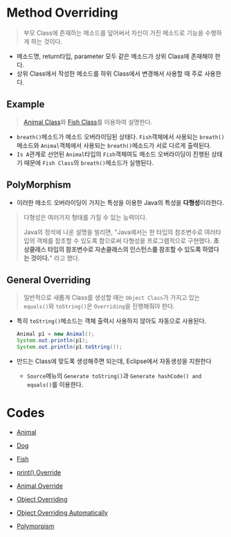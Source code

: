 # Method Overriding

> 부모 Class에 존재하는 메소드를 덮어써서 자신이 가진 메소드로 기능을 수행하게 하는 것이다.

* 메소드명, return타입, parameter 모두 같은 메소드가 상위 Class에 존재해야 한다.
* 상위 Class에서 작성한 메소드를 하위 Class에서 변경해서 사용할 때 주로 사용한다.

## Example

>  [Animal Class](https://github.com/TunaHG/Java_Programming/blob/master/src/Day07/Animal.java)와 [Fish Class](https://github.com/TunaHG/Java_Programming/blob/master/src/Day07/Fish.java)를 이용하여 설명한다.

* `breath()`메소드가 메소드 오버라이딩된 상태다.
  `Fish`객체에서 사용되는 `breath()`메소드와 `Animal`객체에서 사용되는 `breath()`메소드가 서로 다르게 출력된다.
* `Is A`관계로 선언된 `Animal`타입의 `Fish`객체여도 메소드 오버라이딩이 진행된 상태기 때문에 `Fish Class`의 `breath()`메소드가 실행된다.

## PolyMorphism

* 이러한 메소드 오버라이딩이 가지는 특성을 이용한 Java의 특성을 **다형성**이라한다.

> 다형성은 여러가지 형태를 가질 수 있는 능력이다.
>
> Java의 정석에 나온 설명을 빌리면,
> "Java에서는 한 타입의 참조변수로 여러타입의 객체를 참조할 수 있도록 함으로써 다형성을 프로그램적으로 구현했다. **조상클래스 타입의 참조변수로 자손클래스의 인스턴스를 참조할 수 있도록 하였다는 것이다.**" 라고 했다.

## General Overriding

> 일반적으로 새롭게 Class를 생성할 때는 `Object Class`가 가지고 있는 `equals()`와 `toString()`은 `Overriding`을 진행해줘야 한다.

* 특히 `toString()`메소드는 객체 출력시 사용하지 않아도 자동으로 사용된다.

  ```java
  Animal p1 = new Animal();
  System.out.println(p1);
  System.out.println(p1.toString());
  ```

* 만드는 Class에 맞도록 생성해주면 되는데, Eclipse에서 자동생성을 지원한다
  
  * `Source`메뉴의 `Generate toString()`과 `Generate hashCode() and equals()`를 이용한다.

# Codes

* [Animal](https://github.com/TunaHG/Java_Programming/blob/master/src/Day07/Animal.java)

* [Dog](https://github.com/TunaHG/Java_Programming/blob/master/src/Day07/Dog.java)
* [Fish](https://github.com/TunaHG/Java_Programming/blob/master/src/Day07/Fish.java)

* [print() Override](https://github.com/TunaHG/Java_Programming/blob/master/src/Day07/Test04_override.java)
* [Animal Override](https://github.com/TunaHG/Java_Programming/blob/master/src/Day08/AnimalTest.java)

* [Object Overriding ](https://github.com/TunaHG/Java_Programming/blob/master/src/Day08/Test04_equals.java)
* [Object Overriding Automatically](https://github.com/TunaHG/Java_Programming/blob/master/src/Day08/Test05_generate.java)
* [Polymorpism](https://github.com/TunaHG/Java_Programming/blob/master/src/Day08/Test06_parampoly.java)